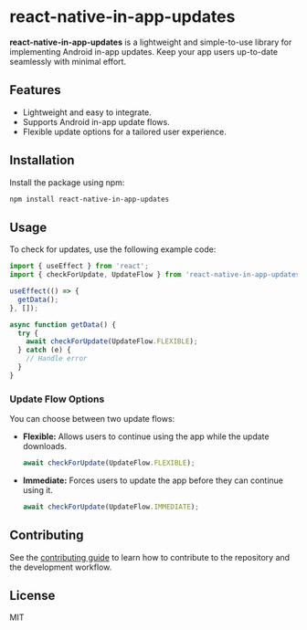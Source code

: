 # react-native-in-app-updates

**react-native-in-app-updates** is a lightweight and simple-to-use library for implementing Android in-app updates. Keep your app users up-to-date seamlessly with minimal effort.

## Features
- Lightweight and easy to integrate.
- Supports Android in-app update flows.
- Flexible update options for a tailored user experience.

## Installation

Install the package using npm:

```sh
npm install react-native-in-app-updates
```

## Usage

To check for updates, use the following example code:

```javascript
import { useEffect } from 'react';
import { checkForUpdate, UpdateFlow } from 'react-native-in-app-updates';

useEffect(() => {
  getData();
}, []);

async function getData() {
  try {
    await checkForUpdate(UpdateFlow.FLEXIBLE);
  } catch (e) {
    // Handle error
  }
}
```

### Update Flow Options

You can choose between two update flows:

- **Flexible:** Allows users to continue using the app while the update downloads.
  ```javascript
  await checkForUpdate(UpdateFlow.FLEXIBLE);
  ```

- **Immediate:** Forces users to update the app before they can continue using it.
  ```javascript
  await checkForUpdate(UpdateFlow.IMMEDIATE);
  ```

## Contributing

See the [contributing guide](CONTRIBUTING.md) to learn how to contribute to the repository and the development workflow.

## License

MIT

